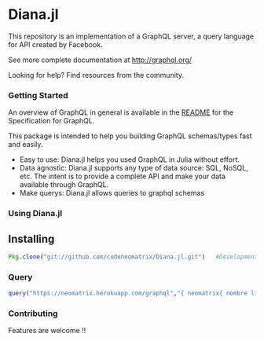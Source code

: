 # Diana.jl  

This repository is an implementation of a GraphQL server, a query language for API created by Facebook.

See more complete documentation at http://graphql.org/

Looking for help? Find resources from the community.

### Getting Started

An overview of GraphQL in general is available in the [README](https://github.com/facebook/graphql/blob/master/README.md) for the Specification for GraphQL.


This package is intended to help you building GraphQL schemas/types fast and easily.
+ Easy to use: Diana.jl helps you used GraphQL in Julia without effort.
+ Data agnostic: Diana.jl supports any type of data source: SQL, NoSQL, etc. The intent is to provide a complete API and make your data available through GraphQL.
+ Make querys: Diana.jl allows queries to graphql schemas

### Using Diana.jl

Installing
----------
```julia
Pkg.clone("git://github.com/codeneomatrix/Diana.jl.git")   #Development
```

### Query

```julia
query("https://neomatrix.herokuapp.com/graphql","{ neomatrix{ nombre linkedin } }")
```


### Contributing
Features are welcome !!

